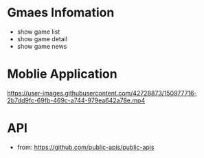 # Gmaes Infomation
  - show game list
  - show game detail
  - show game news
# Moblie Application
https://user-images.githubusercontent.com/42728873/150977716-2b7dd9fc-69fb-469c-a744-979ea642a78e.mp4
# API
  - from: https://github.com/public-apis/public-apis
